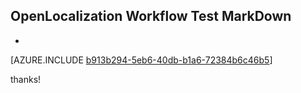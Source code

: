 ## OpenLocalization Workflow Test MarkDown
* 

[AZURE.INCLUDE [b913b294-5eb6-40db-b1a6-72384b6c46b5](calleeMd1.md)]

 
thanks!